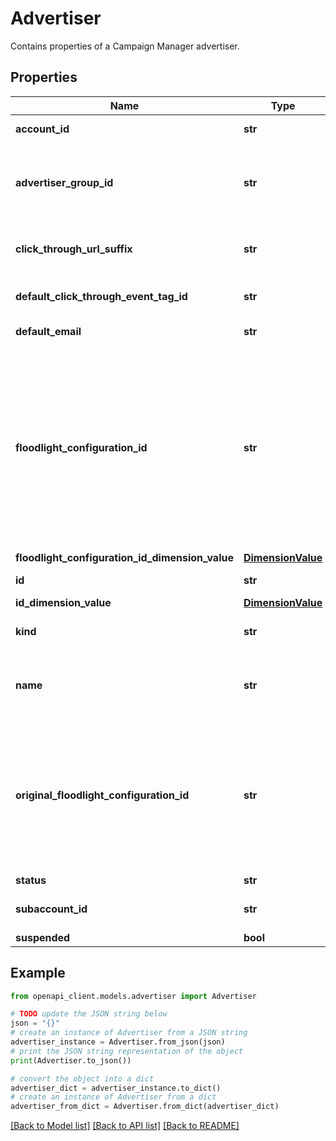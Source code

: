 # Advertiser

Contains properties of a Campaign Manager advertiser.

## Properties

Name | Type | Description | Notes
------------ | ------------- | ------------- | -------------
**account_id** | **str** | Account ID of this advertiser.This is a read-only field that can be left blank. | [optional] 
**advertiser_group_id** | **str** | ID of the advertiser group this advertiser belongs to. You can group advertisers for reporting purposes, allowing you to see aggregated information for all advertisers in each group. | [optional] 
**click_through_url_suffix** | **str** | Suffix added to click-through URL of ad creative associations under this advertiser. Must be less than 129 characters long. | [optional] 
**default_click_through_event_tag_id** | **str** | ID of the click-through event tag to apply by default to the landing pages of this advertiser&#39;s campaigns. | [optional] 
**default_email** | **str** | Default email address used in sender field for tag emails. | [optional] 
**floodlight_configuration_id** | **str** | Floodlight configuration ID of this advertiser. The floodlight configuration ID will be created automatically, so on insert this field should be left blank. This field can be set to another advertiser&#39;s floodlight configuration ID in order to share that advertiser&#39;s floodlight configuration with this advertiser, so long as: - This advertiser&#39;s original floodlight configuration is not already associated with floodlight activities or floodlight activity groups. - This advertiser&#39;s original floodlight configuration is not already shared with another advertiser.  | [optional] 
**floodlight_configuration_id_dimension_value** | [**DimensionValue**](DimensionValue.md) |  | [optional] 
**id** | **str** | ID of this advertiser. This is a read-only, auto-generated field. | [optional] 
**id_dimension_value** | [**DimensionValue**](DimensionValue.md) |  | [optional] 
**kind** | **str** | Identifies what kind of resource this is. Value: the fixed string \&quot;dfareporting#advertiser\&quot;. | [optional] 
**name** | **str** | Name of this advertiser. This is a required field and must be less than 256 characters long and unique among advertisers of the same account. | [optional] 
**original_floodlight_configuration_id** | **str** | Original floodlight configuration before any sharing occurred. Set the floodlightConfigurationId of this advertiser to originalFloodlightConfigurationId to unshare the advertiser&#39;s current floodlight configuration. You cannot unshare an advertiser&#39;s floodlight configuration if the shared configuration has activities associated with any campaign or placement. | [optional] 
**status** | **str** | Status of this advertiser. | [optional] 
**subaccount_id** | **str** | Subaccount ID of this advertiser.This is a read-only field that can be left blank. | [optional] 
**suspended** | **bool** | Suspension status of this advertiser. | [optional] 

## Example

```python
from openapi_client.models.advertiser import Advertiser

# TODO update the JSON string below
json = "{}"
# create an instance of Advertiser from a JSON string
advertiser_instance = Advertiser.from_json(json)
# print the JSON string representation of the object
print(Advertiser.to_json())

# convert the object into a dict
advertiser_dict = advertiser_instance.to_dict()
# create an instance of Advertiser from a dict
advertiser_from_dict = Advertiser.from_dict(advertiser_dict)
```
[[Back to Model list]](../README.md#documentation-for-models) [[Back to API list]](../README.md#documentation-for-api-endpoints) [[Back to README]](../README.md)


